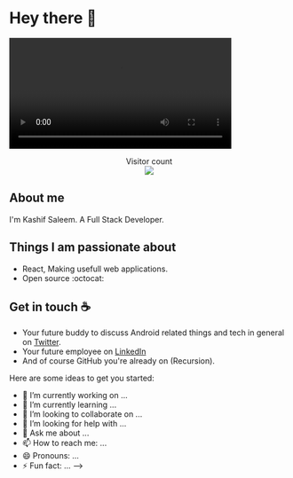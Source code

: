 # Hey there :wave:

<video width="400" controls>
  <source src="mov_bbb.mp4" type="video/mp4">
  <source src="mov_bbb.ogg" type="video/ogg">
  Your browser does not support HTML video.
</video>

<p align="center"> 
  Visitor count<br>
  <img src="https://profile-counter.glitch.me/sagar-viradiya/count.svg" />
</p>

## About me

I'm Kashif Saleem. A Full Stack Developer. 
 
## Things I am passionate about

- React, Making usefull web applications.
- Open source :octocat:

## Get in touch :coffee:

- Your future buddy to discuss Android related things and tech in general on [Twitter](https://twitter.com/Kashif14Saleem).
- Your future employee on [LinkedIn](https://www.linkedin.com/in/kashif-saleem-45ba95215/)
- And of course GitHub you're already on (Recursion).


Here are some ideas to get you started:

- 🔭 I’m currently working on ...
- 🌱 I’m currently learning ...
- 👯 I’m looking to collaborate on ...
- 🤔 I’m looking for help with ...
- 💬 Ask me about ...
- 📫 How to reach me: ...
- 😄 Pronouns: ...
- ⚡ Fun fact: ...
-->
